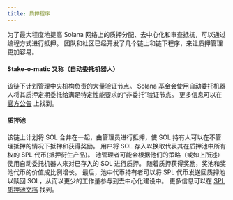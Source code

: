 ```yaml
---
title: 质押程序
---
```


为了最大程度地提高 Solana 网络上的质押分配、去中心化和审查抵抗，可以通过编程方式进行抵押。 团队和社区已经开发了几个链上和链下程序，来让质押管理更加容易。

#### Stake-o-matic 又称（自动委托机器人）

该链下计划管理中央机构负责的大量验证节点。 Solana 基金会使用自动委托机器人将其质押定期委托给满足特定性能要求的“非委托”验证节点。 更多信息可以在 [官方公告](https://forums.solana.com/t/stake-o-matic-delegation-matching-program/790) 上找到。

#### 质押池

该链上计划将 SOL 合并在一起，由管理员进行抵押，使 SOL 持有人可以在不管理抵押的情况下抵押和获得奖励。 用户将 SOL 存入以换取代表其在质押池中所有权的 SPL 代币(抵押衍生产品)。 池管理者可能会根据他们的策略（或如上所述）使用自动委托机器人来对已存入的 SOL 进行质押。 随着质押获得奖励，奖池和奖池代币的价值成比例增长。 最后，池中代币持有者可以将 SPL 代币发送回质押池以赎回 SOL，从而以更少的工作量参与到去中心化建设中。 更多信息可以在 [SPL 质押池文档](https://spl.solana.com/stake-pool) 找到。
